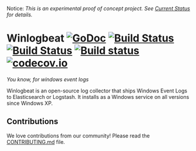 Notice: *This is an experimental proof of concept project. See [Current Status](https://github.com/elastic/winlogbeat/issues/1) for details.*

Winlogbeat [![GoDoc](https://godoc.org/github.com/elastic/winlogbeat?status.svg)](https://godoc.org/github.com/elastic/winlogbeat) [![Build Status](https://travis-ci.org/elastic/winlogbeat.svg?branch=master)](https://travis-ci.org/elastic/winlogbeat) [![Build Status](http://build-eu-00.elastic.co/job/Winlogbeat/badge/icon)](http://build-eu-00.elastic.co/job/Winlogbeat/) [![Build status](https://ci.appveyor.com/api/projects/status/odepba9clv61u64u/branch/master?svg=true)](https://ci.appveyor.com/project/elastic-beats/winlogbeat/branch/master) [![codecov.io](https://codecov.io/github/elastic/winlogbeat/coverage.svg?branch=master)](https://codecov.io/github/elastic/winlogbeat?branch=master)
=========

*You know, for windows event logs*

Winlogbeat is an open-source log collector that ships Windows Event Logs to
Elasticsearch or Logstash. It installs as a Windows service on all versions
since Windows XP.

## Contributions

We love contributions from our community! Please read the
[CONTRIBUTING.md](CONTRIBUTING.md) file.
